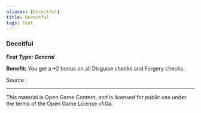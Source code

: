 ```yaml
---
aliases: [Deceitful]
title: Deceitful
tags: Feat
---
```

### Deceitful 
***Feat Type: General***

**Benefit:** You get a +2 bonus on all Disguise checks and Forgery
checks.


Source :

---

This material is Open Game Content, and is licensed for public use under
the terms of the Open Game License v1.0a.
